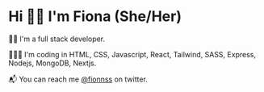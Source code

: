 <h1>Hi 👋🏾 I'm Fiona (She/Her)</h1>
<section>
<p>👩🏾 I'm a full stack developer.</p>
<p>👩🏾‍💻 I'm coding in HTML, CSS, Javascript, React, Tailwind, SASS, Express, Nodejs, MongoDB, Nextjs.</p>
<p>📬 You can reach me <a href="https://twitter.com/Fionnss">@fionnss</a> on twitter.</p>
</section>

<!--
**fionss/fionss** is a ✨ _special_ ✨ repository because its `README.md` (this file) appears on your GitHub profile.

Here are some ideas to get you started:

- 🔭 I’m currently working on ...
- 🌱 I’m currently learning ...
- 👯 I’m looking to collaborate on ...
- 🤔 I’m looking for help with ...
- 💬 Ask me about ...
- 📫 How to reach me: ...
- 😄 Pronouns: ...
- ⚡ Fun fact: ...
-->
